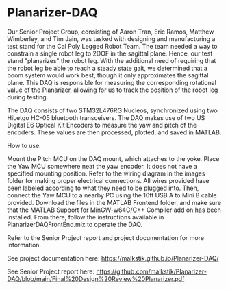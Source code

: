 # Planarizer-DAQ

Our Senior Project Group, consisting of Aaron Tran, Eric Ramos, Matthew Wimberley, and Tim Jain, was tasked with designing and manufacturing a test stand for the Cal Poly Legged Robot Team. The team needed a way to constrain a single robot leg to 2DOF in the sagittal plane. Hence, our test stand "planarizes" the robot leg. With the additional need of requiring that the robot leg be able to reach a steady state gait, we determined that a boom system would work best, though it only approximates the sagittal plane. This DAQ is responsible for measuring the corresponding rotational value of the Planarizer, allowing for us to track the position of the robot leg during testing.

The DAQ consists of two STM32L476RG Nucleos, synchronized using two HiLetgo HC-05 bluetooth transceivers. The DAQ makes use of two US Digital E6 Optical Kit Encoders to measure the yaw and pitch of the encoders. These values are then processed, plotted, and saved in MATLAB. 

How to use:

Mount the Pitch MCU on the DAQ mount, which attaches to the yoke. Place the Yaw MCU somewhere neat the yaw encoder. It does not have a specified mounting position. Refer to the wiring diagram in the images folder for
making proper electrical connections. All wires provided have been labeled according to what they need to be plugged into. Then, connect the Yaw MCU to a nearby PC using the 10ft USB A to Mini B cable provided. Download the files in the MATLAB Frontend folder, and make sure that the MATLAB Support for MinGW-w64C/C++ Compiler add on has been installed. From there, follow the instructions available in 
PlanarizerDAQFrontEnd.mlx to operate the DAQ.


Refer to the Senior Project report and project documentation for more information.

See project documentation here:
https://malkstik.github.io/Planarizer-DAQ/

See Senior Project report here:
https://github.com/malkstik/Planarizer-DAQ/blob/main/Final%20Design%20Review%20Planarizer.pdf

